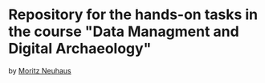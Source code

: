 # Repository for the hands-on tasks in the course "Data Managment and Digital Archaeology" 

by [Moritz Neuhaus](mailto:moritz.neuhaus(at)bergbaumuseum.de)



